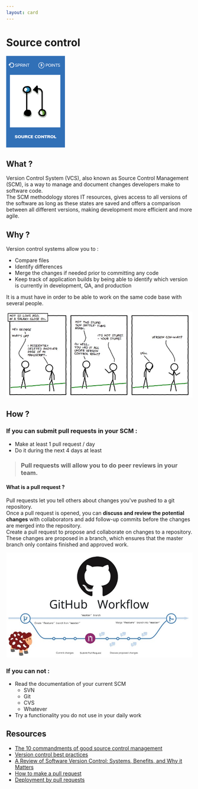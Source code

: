 ```yaml
---
layout: card
---
```


# Source control
![Pull requests](images/source-control.png)  

## What ?
Version Control System (VCS), also known as Source Control Management (SCM), is a way to manage and document changes developers make to software code.  
The SCM methodology stores IT resources, gives access to all versions of the software as long as these states are saved and offers a comparison between all different versions, making development more efficient and more agile.

## Why ?
Version control systems allow you to :
* Compare files
* Identify differences
* Merge the changes if needed prior to committing any code
* Keep track of application builds by being able to identify which version is currently in development, QA, and production

It is a must have in order to be able to work on the same code base with several people.

![Source control](images/source-control1.jpg)  

## How ?

### If you can submit pull requests in your SCM : 
* Make at least 1 pull request / day 
* Do it during the next 4 days at least

> ### Pull requests will allow you to do peer reviews in your team.

#### What is a pull request ?
Pull requests let you tell others about changes you've pushed to a git repository.  
Once a pull request is opened, you can **discuss and review the potential changes** with collaborators and add follow-up commits before the changes are merged into the repository.  
Create a pull request to propose and collaborate on changes to a repository.  
These changes are proposed in a branch, which ensures that the master branch only contains finished and approved work.

![Source control](images/source-control2.jpg)  

### If you can not :
* Read the documentation of your current SCM
    * SVN
    * Git
    * CVS
    * Whatever
* Try a functionality you do not use in your daily work

## Resources
* [The 10 commandments of good source control management](https://www.troyhunt.com/10-commandments-of-good-source-control/)
* [Version control best practices](https://www.git-tower.com/blog/version-control-best-practices/)
* [A Review of Software Version Control: Systems, Benefits, and Why it Matters](https://www.seguetech.com/a-review-of-software-version-control-systems-benefits-and-why-it-matters/)
* [How to make a pull request](https://www.atlassian.com/git/tutorials/making-a-pull-request)
* [Deployment by pull requests](https://www.madetech.com/blog/deployment-by-pull-requests)
